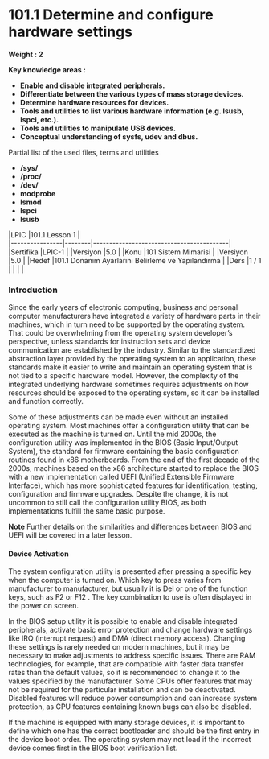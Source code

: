 # 101.1 Determine and configure hardware settings
**Weight : 2**

**Key knowledge areas :**

-   **Enable and disable integrated peripherals.**
-   **Differentiate between the various types of mass storage devices.**
-   **Determine hardware resources for devices.**
-   **Tools and utilities to list various hardware information (e.g. lsusb, lspci, etc.).**
-   **Tools and utilities to manipulate USB devices.**
-   **Conceptual understanding of sysfs, udev and dbus.**

Partial list of the used files, terms and utilities

-   **/sys/**
-   **/proc/**
-   **/dev/**
-   **modprobe**
-   **lsmod**
-   **lspci**
-   **lsusb**

|LPIC            |101.1 Lesson 1                                     |                                       
|----------------|--------|------------------------------------------|
|Sertifika       |LPIC-1                                             |
|Versiyon        |5.0                                                |
|Konu            |101 Sistem Mimarisi                                |
|Versiyon        |5.0												 |
|Hedef			 |101.1 Donanım Ayarlarını Belirleme ve Yapılandırma |
|Ders            |1 / 1                                              |
|                |                                                   | 

### **Introduction**

Since the early years of electronic computing, business and personal computer manufacturers have integrated a variety of hardware parts in their machines, which in turn need to be supported by the operating system. That could be overwhelming from the operating system developer’s perspective, unless standards for instruction sets and device communication are established by the industry. Similar to the standardized abstraction layer provided by the operating system to an application, these standards make it easier to write and maintain an operating system that is not tied to a specific hardware model. However, the complexity of the integrated underlying hardware sometimes requires adjustments on how resources should be exposed to the operating system, so it can be installed and function correctly.

Some of these adjustments can be made even without an installed operating system. Most machines offer a configuration utility that can be executed as the machine is turned on. Until the mid 2000s, the configuration utility was implemented in the BIOS (Basic Input/Output System), the standard for firmware containing the basic configuration routines found in x86 motherboards. From the end of the first decade of the 2000s, machines based on the x86 architecture started to replace the BIOS with a new implementation called UEFI (Unified Extensible Firmware Interface), which has more sophisticated features for identification, testing, configuration and firmware upgrades. Despite the change, it is not uncommon to still call the configuration utility BIOS, as both implementations fulfill the same basic purpose.

**Note**
Further details on the similarities and differences between BIOS and UEFI will be covered in a later lesson.

#### Device Activation

The system configuration utility is presented after pressing a specific key when the computer is turned on. Which key to press varies from manufacturer to manufacturer, but usually it is Del or one of the function keys, such as F2 or F12 . The key combination to use is often displayed in the power on screen.

In the BIOS setup utility it is possible to enable and disable integrated peripherals, activate basic error protection and change hardware settings like IRQ (interrupt request) and DMA (direct memory access). Changing these settings is rarely needed on modern machines, but it may be necessary to make adjustments to address specific issues. There are RAM technologies, for example, that are compatible with faster data transfer rates than the default values, so it is recommended to change it to the values specified by the manufacturer. Some CPUs offer features that may not be required for the particular installation and can be deactivated. Disabled features will reduce power consumption and can increase system protection, as CPU features containing known bugs can also be disabled.

If the machine is equipped with many storage devices, it is important to define which one has the correct bootloader and should be the first entry in the device boot order. The operating system may not load if the incorrect device comes first in the BIOS boot verification list.
